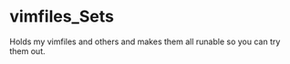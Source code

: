 vimfiles_Sets
=============

Holds my vimfiles and others and makes them all runable so you can try them out.